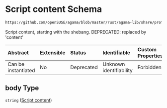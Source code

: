 # Script content Schema

```txt
https://github.com/openSUSE/agama/blob/master/rust/agama-lib/share/profile.schema.json#/$defs/postScript/properties/body
```

Script content, starting with the shebang. DEPRECATED: replaced by 'content'

| Abstract            | Extensible | Status     | Identifiable            | Custom Properties | Additional Properties | Access Restrictions | Defined In                                                          |
| :------------------ | :--------- | :--------- | :---------------------- | :---------------- | :-------------------- | :------------------ | :------------------------------------------------------------------ |
| Can be instantiated | No         | Deprecated | Unknown identifiability | Forbidden         | Allowed               | none                | [profile.schema.json\*](profile.schema.json "open original schema") |

## body Type

`string` ([Script content](profile-defs-user-defined-installation-script-that-runs-after-the-installation-finishes-properties-script-content.md))
